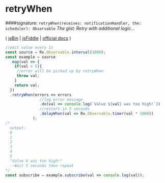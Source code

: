 # retryWhen
####signature: `retryWhen(receives: notificationHandler, the: scheduler): Observable`
*The gist: Retry with additional logic...*

( [jsBin](http://jsbin.com/miduqexalo/1/edit?js,console) | [jsFiddle](https://jsfiddle.net/qg6qfqLz/12/) | [ official docs](http://reactivex.io/rxjs/class/es6/Observable.js~Observable.html#instance-method-retryWhen) )
```js
//emit value every 1s
const source = Rx.Observable.interval(1000);
const example = source
  .map(val => {
    if(val > 5){
     //error will be picked up by retryWhen
     throw val;
    }
    return val;
  })
  .retryWhen(errors => errors
               //log error message
               .do(val => console.log(`Value ${val} was too high!`))
               //restart in 5 seconds
               .delayWhen(val => Rx.Observable.timer(val * 1000))
            );
/*
  output: 
  0
  1
  2
  3
  4
  5
  "Value 6 was too high!"
  --Wait 5 seconds then repeat
*/
const subscribe = example.subscribe(val => console.log(val));
```